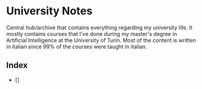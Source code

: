 # University Notes
Central hub/archive that contains everything regarding my university life. It
mostly contains courses that I've done during my master's degree in Artificial
Intelligence at the University of Turin. Most of the content is written in
italian since 99% of the courses were taught in italian.

## Index

* [] 
